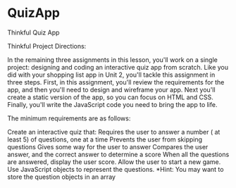 # QuizApp
Thinkful Quiz App

Thinkful Project Directions:

In the remaining three assignments in this lesson, you'll work on a single project: designing and coding an interactive quiz app from scratch. Like you did with your shopping list app in Unit 2, you'll tackle this assignment in three steps. First, in this assignment, you'll review the requirements for the app, and then you'll need to design and wireframe your app. Next you'll create a static version of the app, so you can focus on HTML and CSS. Finally, you'll write the JavaScript code you need to bring the app to life.

The minimum requirements are as follows:

Create an interactive quiz that: Requires the user to answer a number ( at least 5) of questions, one at a time Prevents the user from skipping questions Gives some way for the user to answer Compares the user answer, and the correct answer to determine a score When all the questions are answered, display the user score. Allow the user to start a new game. Use JavaScript objects to represent the questions. *Hint: You may want to store the question objects in an array